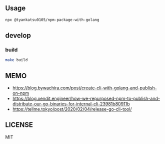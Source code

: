 ## Usage

```bash
npx @tyankatsu0105/npm-package-with-golang
```

## develop

### build

```bash
make build
```

## MEMO

- https://blog.bywachira.com/post/create-cli-with-golang-and-publish-on-npm
- https://blog.xendit.engineer/how-we-repurposed-npm-to-publish-and-distribute-our-go-binaries-for-internal-cli-23981b80911b
- https://tellme.tokyo/post/2020/02/04/release-go-cli-tool/

## LICENSE

MIT
